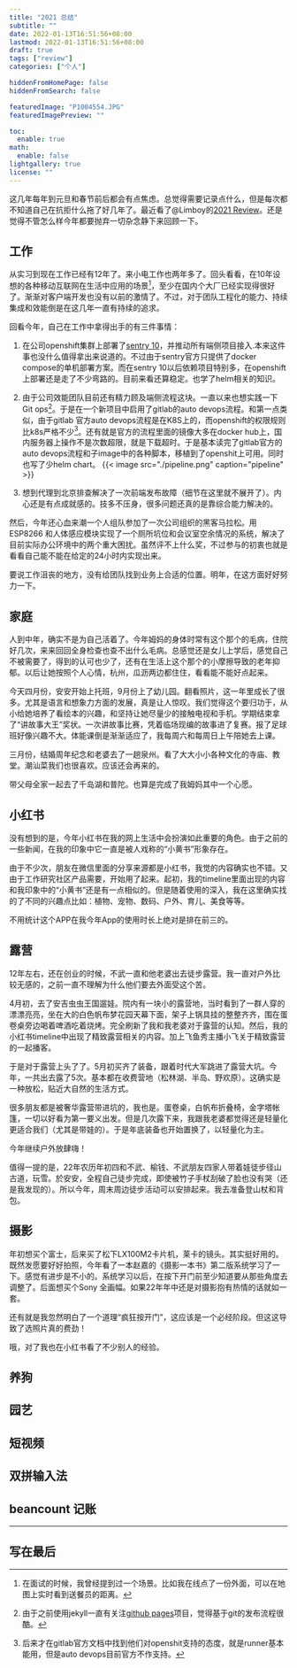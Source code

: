 ```yaml
---
title: "2021 总结"
subtitle: ""
date: 2022-01-13T16:51:56+08:00
lastmod: 2022-01-13T16:51:56+08:00
draft: true
tags: ["review"]
categories: ["个人"]

hiddenFromHomePage: false
hiddenFromSearch: false

featuredImage: "P1004554.JPG"
featuredImagePreview: ""

toc:
  enable: true
math:
  enable: false
lightgallery: true
license: ""
---
```


这几年每年到元旦和春节前后都会有点焦虑。总觉得需要记录点什么，但是每次都不知道自己在抗拒什么拖了好几年了。最近看了@Limboy的[2021 Review](https://limboy.me/posts/2021-review/)。还是觉得不管怎么样今年都要抛弃一切杂念静下来回顾一下。

<!--more-->

## 工作

从实习到现在工作已经有12年了。来小电工作也两年多了。回头看看，在10年设想的各种移动互联网在生活中应用的场景[^1]，至少在国内个大厂已经实现得很好了。渐渐对客户端开发也没有以前的激情了。不过，对于团队工程化的能力、持续集成和效能倒是在这几年一直有持续的追求。

回看今年，自己在工作中拿得出手的有三件事情：

1. 在公司openshift集群上部署了[sentry 10](https://sentry.io/welcome/)，并推动所有端侧项目接入.本来这件事也没什么值得拿出来说道的。不过由于sentry官方只提供了docker compose的单机部署方案。而在sentry 10以后依赖项目特别多，在openshift上部署还是走了不少弯路的。目前来看还算稳定。也学了helm相关的知识。

2. 由于公司效能团队目前还有精力顾及端侧流程这块。一直以来也想实践一下Git ops[^2]。于是在一个新项目中启用了gitlab的auto devops流程。和第一点类似，由于gitlab 官方auto devops流程是在K8S上的，而openshift的权限规则比k8s严格不少[^3]。还有就是官方的流程里面的镜像大多在docker hub上，国内服务器上操作不是次数超限，就是下载超时。于是基本读完了gitlab官方的auto devops流程和子image中的各种脚本，移植到了openshit上可用。同时也写了少helm chart。
{{< image src="./pipeline.png"  caption="pipeline" >}}

3. 想到代理到北京排查解决了一次前端发布故障（细节在这里就不展开了）。内心还是有点成就感的。技多不压身，很多问题还真的是靠综合能力解决的。

然后，今年还心血来潮一个人组队参加了一次公司组织的黑客马拉松。用ESP8266 和人体感应模块实现了一个厕所坑位和会议室空余情况的系统，解决了目前实际办公环境中的两个重大困扰。虽然评不上什么奖，不过参与的初衷也就是看看自己能不能在给定的24小时内实现出来。

要说工作沮丧的地方，没有给团队找到业务上合适的位置。明年，在这方面好好努力一下。

## 家庭

人到中年，确实不是为自己活着了。今年姆妈的身体时常有这个那个的毛病，住院好几次，来来回回全身检查也查不出什么毛病。总感觉还是女儿上学后，感觉自己不被需要了，得到的认可也少了，还有在生活上这个那个的小摩擦导致的老年抑郁。以后让她按照个人心情，杭州，瓜沥两边都住住，看看能不能好点起来。

今天四月份，安安开始上托班，9月份上了幼儿园。翻看照片，这一年里成长了很多。尤其是语言和想象力方面的发展，真是让人惊叹。我们觉得这个要归功于，从小给她培养了看绘本的兴趣，和坚持让她尽量少的接触电视和手机。学期结束拿了“讲故事大王”奖状。一次讲故事比赛，凭着临场现编的故事进了复赛。报了足球班好像兴趣不大。体能课倒是渐渐适应了，我每周六和每周日上午陪她去上课。

三月份，结婚周年纪念和老婆去了一趟泉州。看了大大小小各种文化的寺庙、教堂。潮汕菜我们也很喜欢。应该还会再来的。

带父母全家一起去了千岛湖和普陀。也算是完成了我姆妈其中一个心愿。

## 小红书

没有想到的是，今年小红书在我的网上生活中会扮演如此重要的角色。由于之前的一些新闻，在我的印象中它一直是被人戏称的“小黄书”形象存在。

由于不少次，朋友在微信里面的分享来源都是小红书，我觉的内容确实也不错。又由于工作研究社区产品需要，开始用了起来。起初，我的timeline里面出现的内容和我印象中的“小黄书”还是有一点相似的。但是随着使用的深入，我在这里确实找的了不同的兴趣点比如：植物、宠物、数码、户外、育儿、美食等等。

不用统计这个APP在我今年App的使用时长上绝对是排在前三的。

## 露营

12年左右，还在创业的时候，不武一直和他老婆出去徒步露营。我一直对户外比较无感的，之前一直不理解为什么他们要去外面受这个苦。

4月初，去了安吉虫虫王国遛娃。院内有一块小的露营地，当时看到了一群人穿的漂漂亮亮，坐在大的白色帆布梦花园天幕下面，架子上锅具挂的整整齐齐，围在蛋卷桌旁边喝着啤酒吃着烧烤。完全刷新了我和我老婆对于露营的认知。然后，我的小红书timeline中出现了精致露营相关的内容。加上飞鱼秀主播小飞关于精致露营的一起播客。

于是对于露营上头了了。5月初买齐了装备，跟着时代大军跳进了露营大坑。今年，一共出去露了5次。基本都在收费营地（松林湖、半岛、野欢原）。这确实是一种放松，贴近大自然的生活方式。

很多朋友都是被奢华露营带进坑的，我也是。蛋卷桌，白帆布折叠椅，金字塔帐篷，一切以好看为第一要义出发。但是几次露下来，我跟我老婆都觉得还是轻量化更适合我们（尤其是带娃的）。于是年底装备也开始置换了，以轻量化为主。

今年继续户外放肆嗨！

值得一提的是，22年农历年初四和不武、榆钱、不武朋友四家人带着娃徒步径山古道，玩雪。於安安，全程自己徒步完成，即使被竹子手杖刮破了脸也没有哭（还是我发现的）。所以今年，周末周边徒步活动可以安排起来。我去准备登山杖和背包。

## 摄影

年初想买个富士，后来买了松下LX100M2卡片机，莱卡的镜头。其实挺好用的。既然发愿要好好拍照，今年看了一本赵嘉的《摄影一本书》第二版系统学习了一下。感觉有进步是不小的。系统学习以后，在按下开门前至少知道要从那些角度去调整了。后面想买个Sony 全画幅。如果22年年中还是对摄影抱有热情的话就如一套。

还有就是我忽然明白了一个道理“疯狂按开门”，这应该是一个必经阶段。但这这导致了选照片真的费劲！

哦，对了我也在小红书看了不少别人的经验。

## 养狗



## 园艺

## 短视频

## 双拼输入法

## beancount 记账

---

## 写在最后

[^1]: 在面试的时候，我曾经提到过一个场景。比如我在线点了一份外面，可以在地图上实时看到送餐员的距离。
[^2]: 由于之前使用jekyll一直有关注[github pages](https://github.com/github/pages-gem)项目，觉得基于git的发布流程很酷。
[^3]: 后来才在gitlab官方文档中找到他们对openshit支持的态度，就是runner基本能用，但是auto devops目前官方不作支持。
